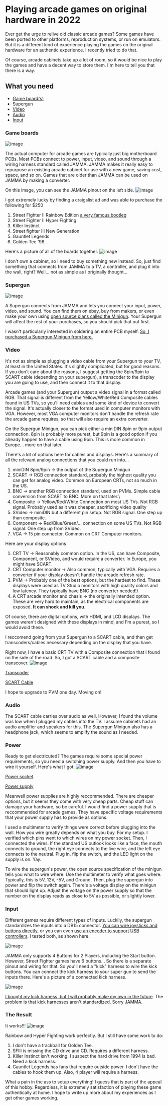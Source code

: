 # Playing arcade games on original hardware in 2022

Ever get the urge to relive old classic arcade games? Some games have been ported to other platforms, reproduction systems, or run on emulators. But it is a different kind of experience playing the games on the original hardware for an authentic experience. I recently tried to do that.

Of course, arcade cabinets take up a lot of room, so it would be nice to play the games and have a decent way to store them. I'm here to tell you that there is a way.

## What you need

- [Game board(s)](#Game_boards)
- [Supergun](#Supergun)
- [Video](#Video)
- [Audio](#Audio)
- [Input](#Input)

### Game boards

![image](https://user-images.githubusercontent.com/4001640/197288883-fb6dea9f-42b1-44bd-831c-0caef5922003.png)

The actual computer for arcade games are typically just big motherboard PCBs. Most PCBs connect to power, input, video, and sound through a wiring harness standard called JAMMA. JAMMA makes it really easy to repurpose an existing arcade cabinet for use with a new game, saving cost, space, and so on. Games that are older than JAMMA can be used on JAMMA by making a converter. 

On this image, you can see the JAMMA pinout on the left side.
![image](https://user-images.githubusercontent.com/4001640/197288883-fb6dea9f-42b1-44bd-831c-0caef5922003.png)

I got extremely lucky by finding a craigslist ad and was able to purchase the following for $250
1. Street Fighter II Rainbow Edition [a very famous bootleg](https://en.wikipedia.org/wiki/Street_Fighter_II:_Rainbow_Edition)
1. Street Fighter II Hyper Fighting
1. Killer Instinct
1. Street fighter III New Generation
1. Gauntlet Legends
1. Golden Tee '98

Here's a picture of all of the boards together.
![image](https://user-images.githubusercontent.com/4001640/197286800-b3f0bad1-0858-4afc-a7f2-3b209833d67c.png)

I don't own a cabinet, so I need to buy something new instead. So, just find something that connects from JAMMA to a TV, a controller, and plug it into the wall, right? Well... not as simple as I originally thought...

### Supergun

![image](https://user-images.githubusercontent.com/4001640/197289828-f79dea49-69bf-4390-835f-41c938ac36f9.png)

A Supergun connects from JAMMA and lets you connect your input, power, video, and sound. You can find them on ebay, buy from makers, or even make your own using [open source plans called the Minigun](https://www.arcade-projects.com/threads/minigun-supergun-an-open-source-supergun.9408/). Your Supergun will affect the rest of your purchases, so you should pick that out first.

I wasn't particularly interested in soldering an entire PCB myself. [So, I purchased a Supergun Minigun from here.](https://trp-retromods.ca/index.php?route=product/product&path=72&product_id=80)

### Video

It's not as simple as plugging a video cable from your Supergun to your TV, at least in the United States. It's slightly complicated, but for good reasons. If you don't care about the reasons, I suggest getting the 8pin/9pin to SCART cable (depending on your supergun), a transcoder to the display you are going to use, and then connect it to that display.

Arcade games (and your Supergun) output a video signal in a format called RGB. That signal is different from the Yellow/White/Red Composite cables found in US TVs, so you'll need cables and some kind of device to convert the signal. It's actually closer to the format used in computer monitors with VGA. However, most VGA computer monitors don't handle the refresh rate the arcade game requires, so that will also require an extra converter.

On the Supergun Minigun, you can pick either a miniDIN 8pin or 9pin output connection. 8pin is probably more purest, but 9pin is a good option if you already happen to have a cable using 9pin. This is more common in Europe... more on that later.

There's a lot of options here for cables and displays. Here's a summary of all the relevant analog connections that you could run into...
1. miniDIN 8pin/9pin -> the output of the Supergun Minigun
1. SCART -> RGB connection standard, probably the highest quality you can get for analog video. Common on European CRTs, not so much in the US.
1. BNC -> another RGB connection standard, used on PVMs. Simple cable conversion from SCART to BNC. More on that later.\
1. Composite -> Yellow/Red/White Connection on most US TVs. Not RGB signal. Probably used as it was cheaper, sacrificing video quality
1. SVideo -> miniDIN but a different pin setup. Not RGB signal. One step up than composite.
1. Component -> Red/Blue/Green/... connection on some US TVs. Not RGB signal. One step up from SVideo.
1. VGA -> 15 pin connector. Common on CRT Computer monitors.

Here are your display options

1. CRT TV -> Reasonably common option. In the US, can have Composite, Component, or SVideo, and would require a converter. In Europe, you might have SCART.
1. CRT Computer monitor -> Also common, typically with VGA. Requires a converter if your display doesn't handle the arcade refresh rate.
1. PVM -> Probably one of the best options, but the hardest to find. These displays were used as TV Studio monitors with high quality colors and low latency. They typically have BNC (no converter needed!)
1. A CRT arcade monitor and chasis -> the originally intended option. These are very hard to maintain, as the electrical components are exposed. __It can shock and kill you__.

Of course, there are digital options, with HDMI, and LCD displays. The games weren't designed with these displays in mind, and I'm a purest, so I would avoid these.

I reccomend going from your Supergun to a SCART cable, and then get transcoders/cables necessary depending on the display that you have.

Right now, I have a basic CRT TV with a Composite connection that I found on the side of the road. So, I got a SCART cable and a composite transcover.
![image](https://user-images.githubusercontent.com/4001640/197292829-43b056bf-1708-4267-b179-53d30865b09a.png)

[Transcoder](https://www.ebay.com/usr/wakabavideo?_trksid=p2047675.m3561.l2559)

[SCART Cable](https://retro-access.com/)

I hope to upgrade to PVM one day. Moving on!

### Audio

The SCART cable carries over audio as well. However, I found the volume was low when I plugged my cables into the TV. I assume cabinets had an audio amplifier and speakers for this. The Supergun Minigun also has a headphone jack, which seems to amplify the sound as I needed.

### Power

Ready to get electricuted? The games require some special power requirements, so you need a switching power supply. And then you have to wire it yourself. Here's what I got: 
![image](https://user-images.githubusercontent.com/4001640/197295124-2c6bb3a9-d606-404a-a70a-5cbce96d054a.png)

[Power socket](https://smile.amazon.com/dp/B07RRY5MYZ)

[Power supply](https://smile.amazon.com/dp/B00I7LEYNI)

Meanwell power supplies are highly reccommended. There are cheaper options, but it seems they come with very cheap parts. Cheap stuff can damage your hardware, so be careful. I would find a power supply that is reccommended for arcade games. They have specific voltage requirements that your power supply has to provide as options.

I used a multimeter to verify things were correct before plugging into the wall. How you wire greatly depends on what you buy. For my setup. I verified which pins went to which wires on my power socket. Then, I connected the wires. If the standard US outlook looks like a face, the mouth connects to ground, the right eye connects to the live wire, and the left eye connects to the neutral. Plug in, flip the switch, and the LED light on the supply is on. Yay.

To wire the supergun's power, the open source specification of the minigun tells you what to wire where. Use the multimeter to verify what goes where. Typically, this is 5V, 12V, -5V, and Ground. Then, plug the supergun into power and flip the switch again. There's a voltage display on the minigun that should light up. Adjust the voltage on the power supply so that the number on the display reads as close to 5V as possible, or slightly lower.

### Input

Different games require different types of inputs. Luckily, the supergun standardizes the inputs into a DB15 connector. [You can wire joysticks and buttons directly](https://smile.amazon.com/dp/B07JLXYWL5), or you can even [use an encoder to support USB controllers](https://paradisearcadeshop.com/products/undamned-db15-usb-decoder). I tested both, as shown here.

![image](https://user-images.githubusercontent.com/4001640/197297484-b861c2cb-4f67-42fc-81ed-b2b06fa5d16d.png)

JAMMA only supports 4 Buttons for 2 Players, including the Start button. However, Street Fighter games have 6 buttons... So there is a separate pinout and wiring for that. So you'll need a "kick" harness to wire the kick buttons. You can connect the kick harness to your super gun to send the inputs there. Here's a picture of a connected kick harness.

![image](https://user-images.githubusercontent.com/4001640/197297617-7c5f6792-81ce-4671-874c-4aa9ad059155.png)

[I bought my kick harness, but I will probably make my own in the future](https://www.ebay.com/usr/arcade_signal). The problem is that kick harnesses aren't standardized. Sorry JAMMA.

### The Result

It works!!!
![image](https://user-images.githubusercontent.com/4001640/197298398-8cfeb660-dde9-4ac2-a968-212d71b1e8f7.png)

Rainbow and Hyper Fighting work perfectly. But I still have some work to do:

1. I don't have a trackball for Golden Tee.
1. SFIII is missing the CD drive and CD. Requires a different harness.
1. Killer Instinct isn't working. I suspect the hard drive from 1994 is bad. Need a kick harness.
1. Gauntlet Legends has fans that require outside power. I don't have the cables to hook them up. Also, 4 player will require a harness.

What a pain in the ass to setup everything! I guess that is part of the appeal of this hobby. Regardless, it is extremely satisfaction of playing these game authentically at home. I hope to write up more about my experiences as I get other games working.
